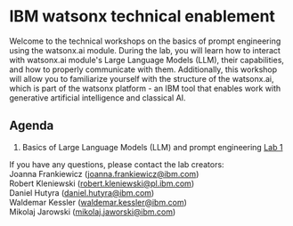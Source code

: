 # IBM watsonx technical enablement 

Welcome to the technical workshops on the basics of prompt engineering using the watsonx.ai module.
During the lab, you will learn how to interact with watsonx.ai module's Large Language Models (LLM), their capabilities, and how to properly communicate with them. Additionally, this workshop will allow you to familiarize yourself with the structure of the watsonx.ai, which is part of the watsonx platform - an IBM tool that enables work with generative artificial intelligence and classical AI.

## Agenda
1. Basics of Large Language Models (LLM) and prompt engineering [Lab 1](/LABS/1_prompt_engineering/README.md)

If you have any questions, please contact the lab creators: <br>
Joanna Frankiewicz (joanna.frankiewicz@ibm.com) <br>
Robert Kleniewski (robert.kleniewski@pl.ibm.com) <br>
Daniel Hutyra (daniel.hutyra@ibm.com) <br>
Waldemar Kessler (waldemar.kessler@ibm.com) <br>
Mikolaj Jarowski (mikolaj.jaworski@ibm.com) <br>
